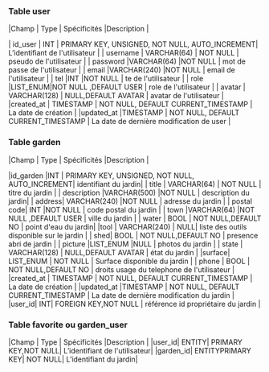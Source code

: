  ### Table user

|Champ  | Type | Spécificités |Description |

| id_user | INT  | PRIMARY KEY, UNSIGNED, NOT NULL, AUTO_INCREMENT| L’identifiant de l'utilisateur |
| username | VARCHAR(64) | NOT NULL | pseudo de l'utilisateur |
| password |VARCHAR(64)  |NOT NULL  | mot de passe de l'utilisateur |
| email |VARCHAR(240)  |NOT NULL  | email de l'utilisateur |
| tel |INT  |NOT NULL  | te de l'utilisateur |
| role |LIST_ENUM|NOT NULL ,DEFAULT USER  | role de l'utilisateur  |
| avatar | VARCHAR(128) | NULL,DEFAULT AVATAR | avatar  de l'utilisateur |
|created_at | TIMESTAMP | NOT NULL, DEFAULT CURRENT_TIMESTAMP | La date de création |
|updated_at |TIMESTAMP  | NOT NULL, DEFAULT CURRENT_TIMESTAMP | La date de dernière modification de user |

 ### Table garden

|Champ  | Type | Spécificités |Description |

|id_garden |INT  | PRIMARY KEY, UNSIGNED, NOT NULL, AUTO_INCREMENT| identifiant du jardin|
| title | VARCHAR(64) | NOT NULL | titre du jardin |
| description |VARCHAR(500)  |NOT NULL  | description du jardin|
| address| VARCHAR(240)  |NOT NULL  | adresse du jardin |
| postal code| INT  |NOT NULL  | code postal du jardin |
| town |VARCHAR(64)  |NOT NULL ,DEFAULT USER  | ville du jardin  |
| water | BOOL | NOT NULL,DEFAULT NO | point d'eau du jardin|
|tool | VARCHAR(240) |  NULL| liste des outils disponible sur le jardin |
| shed| BOOL | NOT NULL,DEFAULT NO | presence abri de jardin  |
| picture |LIST_ENUM |NULL  | photos du jardin  |
| state | VARCHAR(128) | NULL,DEFAULT AVATAR | état du jardin |
|surface| LIST_ENUM | NOT NULL | Surface disponible du jardin |
| phone | BOOL | NOT NULL,DEFAULT NO | droits usage du telephone de l'utilisateur |
|created_at | TIMESTAMP | NOT NULL, DEFAULT CURRENT_TIMESTAMP | La date de création |
|updated_at |TIMESTAMP  | NOT NULL, DEFAULT CURRENT_TIMESTAMP | La date de dernière modification du jardin |
|user_id| INT| FOREIGN KEY,NOT NULL | référence id propriétaire du jardin |

 ### Table favorite ou garden_user

|Champ  | Type | Spécificités |Description |
|user_id| ENTITY| PRIMARY KEY,NOT NULL| L’identifiant de l'utilisateur|
|garden_id| ENTITYPRIMARY KEY| NOT NULL| L’identifiant du jardin|
<!--stackedit_data:
eyJoaXN0b3J5IjpbMTUwMTkzODQwNiw3MDg3MTg2OTIsLTEyNz
k0MDkzNDMsNjQ3NjAzOTIsMjEyMTk1MDc4OCwtMTMzMzE1Njgw
MCwtNTM3MjY3NjQ1LDEwNTg1MDc4NjYsLTgzMjU1NzIwNV19
-->